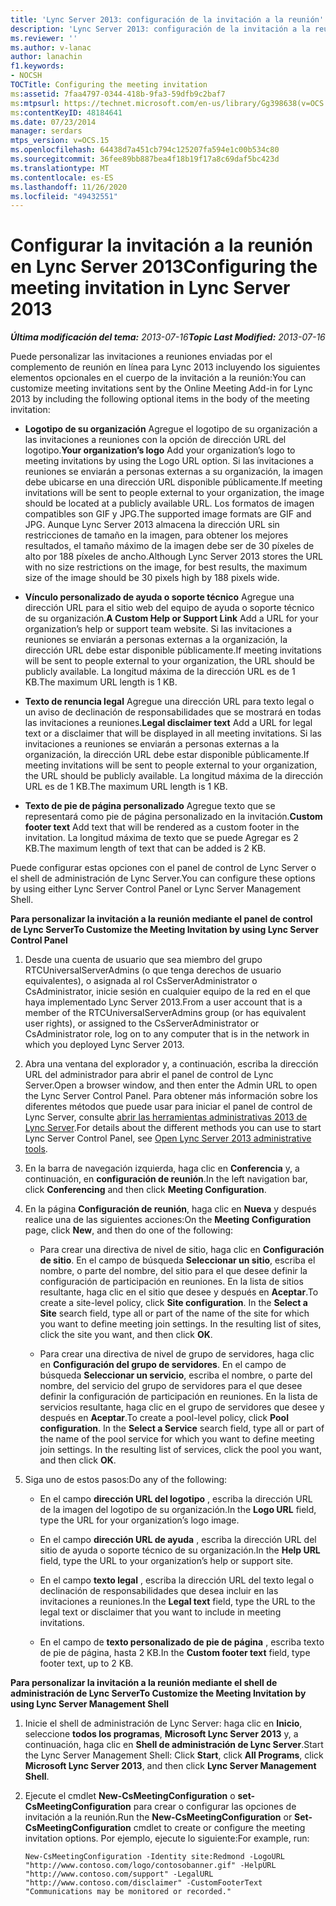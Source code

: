 ```yaml
---
title: 'Lync Server 2013: configuración de la invitación a la reunión'
description: 'Lync Server 2013: configuración de la invitación a la reunión.'
ms.reviewer: ''
ms.author: v-lanac
author: lanachin
f1.keywords:
- NOCSH
TOCTitle: Configuring the meeting invitation
ms:assetid: 7faa4797-0344-418b-9fa3-59dfb9c2baf7
ms:mtpsurl: https://technet.microsoft.com/en-us/library/Gg398638(v=OCS.15)
ms:contentKeyID: 48184641
ms.date: 07/23/2014
manager: serdars
mtps_version: v=OCS.15
ms.openlocfilehash: 64438d7a451cb794c125207fa594e1c00b534c80
ms.sourcegitcommit: 36fee89bb887bea4f18b19f17a8c69daf5bc423d
ms.translationtype: MT
ms.contentlocale: es-ES
ms.lasthandoff: 11/26/2020
ms.locfileid: "49432551"
---
```

# <a name="configuring-the-meeting-invitation-in-lync-server-2013"></a><span data-ttu-id="4bff0-103">Configurar la invitación a la reunión en Lync Server 2013</span><span class="sxs-lookup"><span data-stu-id="4bff0-103">Configuring the meeting invitation in Lync Server 2013</span></span>

<div data-xmlns="http://www.w3.org/1999/xhtml">

<div class="topic" data-xmlns="http://www.w3.org/1999/xhtml" data-msxsl="urn:schemas-microsoft-com:xslt" data-cs="https://msdn.microsoft.com/">

<div data-asp="https://msdn2.microsoft.com/asp">



</div>

<div id="mainSection">

<div id="mainBody"><span data-ttu-id="4bff0-104">

<span> </span></span><span class="sxs-lookup"><span data-stu-id="4bff0-104">

<span> </span></span></span>

<span data-ttu-id="4bff0-105">_**Última modificación del tema:** 2013-07-16_</span><span class="sxs-lookup"><span data-stu-id="4bff0-105">_**Topic Last Modified:** 2013-07-16_</span></span>

<span data-ttu-id="4bff0-106">Puede personalizar las invitaciones a reuniones enviadas por el complemento de reunión en línea para Lync 2013 incluyendo los siguientes elementos opcionales en el cuerpo de la invitación a la reunión:</span><span class="sxs-lookup"><span data-stu-id="4bff0-106">You can customize meeting invitations sent by the Online Meeting Add-in for Lync 2013 by including the following optional items in the body of the meeting invitation:</span></span>

  - <span data-ttu-id="4bff0-107">**Logotipo de su organización** Agregue el logotipo de su organización a las invitaciones a reuniones con la opción de dirección URL del logotipo.</span><span class="sxs-lookup"><span data-stu-id="4bff0-107">**Your organization’s logo** Add your organization’s logo to meeting invitations by using the Logo URL option.</span></span> <span data-ttu-id="4bff0-108">Si las invitaciones a reuniones se enviarán a personas externas a su organización, la imagen debe ubicarse en una dirección URL disponible públicamente.</span><span class="sxs-lookup"><span data-stu-id="4bff0-108">If meeting invitations will be sent to people external to your organization, the image should be located at a publicly available URL.</span></span> <span data-ttu-id="4bff0-109">Los formatos de imagen compatibles son GIF y JPG.</span><span class="sxs-lookup"><span data-stu-id="4bff0-109">The supported image formats are GIF and JPG.</span></span> <span data-ttu-id="4bff0-110">Aunque Lync Server 2013 almacena la dirección URL sin restricciones de tamaño en la imagen, para obtener los mejores resultados, el tamaño máximo de la imagen debe ser de 30 píxeles de alto por 188 píxeles de ancho.</span><span class="sxs-lookup"><span data-stu-id="4bff0-110">Although Lync Server 2013 stores the URL with no size restrictions on the image, for best results, the maximum size of the image should be 30 pixels high by 188 pixels wide.</span></span>

  - <span data-ttu-id="4bff0-111">**Vínculo personalizado de ayuda o soporte técnico** Agregue una dirección URL para el sitio web del equipo de ayuda o soporte técnico de su organización.</span><span class="sxs-lookup"><span data-stu-id="4bff0-111">**A Custom Help or Support Link** Add a URL for your organization’s help or support team website.</span></span> <span data-ttu-id="4bff0-112">Si las invitaciones a reuniones se enviarán a personas externas a la organización, la dirección URL debe estar disponible públicamente.</span><span class="sxs-lookup"><span data-stu-id="4bff0-112">If meeting invitations will be sent to people external to your organization, the URL should be publicly available.</span></span> <span data-ttu-id="4bff0-113">La longitud máxima de la dirección URL es de 1 KB.</span><span class="sxs-lookup"><span data-stu-id="4bff0-113">The maximum URL length is 1 KB.</span></span>

  - <span data-ttu-id="4bff0-114">**Texto de renuncia legal** Agregue una dirección URL para texto legal o un aviso de declinación de responsabilidades que se mostrará en todas las invitaciones a reuniones.</span><span class="sxs-lookup"><span data-stu-id="4bff0-114">**Legal disclaimer text** Add a URL for legal text or a disclaimer that will be displayed in all meeting invitations.</span></span> <span data-ttu-id="4bff0-115">Si las invitaciones a reuniones se enviarán a personas externas a la organización, la dirección URL debe estar disponible públicamente.</span><span class="sxs-lookup"><span data-stu-id="4bff0-115">If meeting invitations will be sent to people external to your organization, the URL should be publicly available.</span></span> <span data-ttu-id="4bff0-116">La longitud máxima de la dirección URL es de 1 KB.</span><span class="sxs-lookup"><span data-stu-id="4bff0-116">The maximum URL length is 1 KB.</span></span>

  - <span data-ttu-id="4bff0-117">**Texto de pie de página personalizado** Agregue texto que se representará como pie de página personalizado en la invitación.</span><span class="sxs-lookup"><span data-stu-id="4bff0-117">**Custom footer text** Add text that will be rendered as a custom footer in the invitation.</span></span> <span data-ttu-id="4bff0-118">La longitud máxima de texto que se puede Agregar es 2 KB.</span><span class="sxs-lookup"><span data-stu-id="4bff0-118">The maximum length of text that can be added is 2 KB.</span></span>

<span data-ttu-id="4bff0-119">Puede configurar estas opciones con el panel de control de Lync Server o el shell de administración de Lync Server.</span><span class="sxs-lookup"><span data-stu-id="4bff0-119">You can configure these options by using either Lync Server Control Panel or Lync Server Management Shell.</span></span>

<div>


<span data-ttu-id="4bff0-120">**Para personalizar la invitación a la reunión mediante el panel de control de Lync Server**</span><span class="sxs-lookup"><span data-stu-id="4bff0-120">**To Customize the Meeting Invitation by using Lync Server Control Panel**</span></span>

1.  <span data-ttu-id="4bff0-121">Desde una cuenta de usuario que sea miembro del grupo RTCUniversalServerAdmins (o que tenga derechos de usuario equivalentes), o asignada al rol CsServerAdministrator o CsAdministrator, inicie sesión en cualquier equipo de la red en el que haya implementado Lync Server 2013.</span><span class="sxs-lookup"><span data-stu-id="4bff0-121">From a user account that is a member of the RTCUniversalServerAdmins group (or has equivalent user rights), or assigned to the CsServerAdministrator or CsAdministrator role, log on to any computer that is in the network in which you deployed Lync Server 2013.</span></span>

2.  <span data-ttu-id="4bff0-122">Abra una ventana del explorador y, a continuación, escriba la dirección URL del administrador para abrir el panel de control de Lync Server.</span><span class="sxs-lookup"><span data-stu-id="4bff0-122">Open a browser window, and then enter the Admin URL to open the Lync Server Control Panel.</span></span> <span data-ttu-id="4bff0-123">Para obtener más información sobre los diferentes métodos que puede usar para iniciar el panel de control de Lync Server, consulte [abrir las herramientas administrativas 2013 de Lync Server](lync-server-2013-open-lync-server-administrative-tools.md).</span><span class="sxs-lookup"><span data-stu-id="4bff0-123">For details about the different methods you can use to start Lync Server Control Panel, see [Open Lync Server 2013 administrative tools](lync-server-2013-open-lync-server-administrative-tools.md).</span></span>

3.  <span data-ttu-id="4bff0-124">En la barra de navegación izquierda, haga clic en **Conferencia** y, a continuación, en **configuración de reunión**.</span><span class="sxs-lookup"><span data-stu-id="4bff0-124">In the left navigation bar, click **Conferencing** and then click **Meeting Configuration**.</span></span>

4.  <span data-ttu-id="4bff0-125">En la página **Configuración de reunión**, haga clic en **Nueva** y después realice una de las siguientes acciones:</span><span class="sxs-lookup"><span data-stu-id="4bff0-125">On the **Meeting Configuration** page, click **New**, and then do one of the following:</span></span>
    
      - <span data-ttu-id="4bff0-p106">Para crear una directiva de nivel de sitio, haga clic en **Configuración de sitio**. En el campo de búsqueda **Seleccionar un sitio**, escriba el nombre, o parte del nombre, del sitio para el que desee definir la configuración de participación en reuniones. En la lista de sitios resultante, haga clic en el sitio que desee y después en **Aceptar**.</span><span class="sxs-lookup"><span data-stu-id="4bff0-p106">To create a site-level policy, click **Site configuration**. In the **Select a Site** search field, type all or part of the name of the site for which you want to define meeting join settings. In the resulting list of sites, click the site you want, and then click **OK**.</span></span>
    
      - <span data-ttu-id="4bff0-p107">Para crear una directiva de nivel de grupo de servidores, haga clic en **Configuración del grupo de servidores**. En el campo de búsqueda **Seleccionar un servicio**, escriba el nombre, o parte del nombre, del servicio del grupo de servidores para el que desee definir la configuración de participación en reuniones. En la lista de servicios resultante, haga clic en el grupo de servidores que desee y después en **Aceptar**.</span><span class="sxs-lookup"><span data-stu-id="4bff0-p107">To create a pool-level policy, click **Pool configuration**. In the **Select a Service** search field, type all or part of the name of the pool service for which you want to define meeting join settings. In the resulting list of services, click the pool you want, and then click **OK**.</span></span>

5.  <span data-ttu-id="4bff0-132">Siga uno de estos pasos:</span><span class="sxs-lookup"><span data-stu-id="4bff0-132">Do any of the following:</span></span>
    
      - <span data-ttu-id="4bff0-133">En el campo **dirección URL del logotipo** , escriba la dirección URL de la imagen del logotipo de su organización.</span><span class="sxs-lookup"><span data-stu-id="4bff0-133">In the **Logo URL** field, type the URL for your organization’s logo image.</span></span>
    
      - <span data-ttu-id="4bff0-134">En el campo **dirección URL de ayuda** , escriba la dirección URL del sitio de ayuda o soporte técnico de su organización.</span><span class="sxs-lookup"><span data-stu-id="4bff0-134">In the **Help URL** field, type the URL to your organization’s help or support site.</span></span>
    
      - <span data-ttu-id="4bff0-135">En el campo **texto legal** , escriba la dirección URL del texto legal o declinación de responsabilidades que desea incluir en las invitaciones a reuniones.</span><span class="sxs-lookup"><span data-stu-id="4bff0-135">In the **Legal text** field, type the URL to the legal text or disclaimer that you want to include in meeting invitations.</span></span>
    
      - <span data-ttu-id="4bff0-136">En el campo de **texto personalizado de pie de página** , escriba texto de pie de página, hasta 2 KB.</span><span class="sxs-lookup"><span data-stu-id="4bff0-136">In the **Custom footer text** field, type footer text, up to 2 KB.</span></span>

<span data-ttu-id="4bff0-137">**Para personalizar la invitación a la reunión mediante el shell de administración de Lync Server**</span><span class="sxs-lookup"><span data-stu-id="4bff0-137">**To Customize the Meeting Invitation by using Lync Server Management Shell**</span></span>

1.  <span data-ttu-id="4bff0-138">Inicie el shell de administración de Lync Server: haga clic en **Inicio**, seleccione **todos los programas**, **Microsoft Lync Server 2013** y, a continuación, haga clic en **Shell de administración de Lync Server**.</span><span class="sxs-lookup"><span data-stu-id="4bff0-138">Start the Lync Server Management Shell: Click **Start**, click **All Programs**, click **Microsoft Lync Server 2013**, and then click **Lync Server Management Shell**.</span></span>

2.  <span data-ttu-id="4bff0-139">Ejecute el cmdlet **New-CsMeetingConfiguration** o **set-CsMeetingConfiguration** para crear o configurar las opciones de invitación a la reunión.</span><span class="sxs-lookup"><span data-stu-id="4bff0-139">Run the **New-CsMeetingConfiguration** or **Set-CsMeetingConfiguration** cmdlet to create or configure the meeting invitation options.</span></span> <span data-ttu-id="4bff0-140">Por ejemplo, ejecute lo siguiente:</span><span class="sxs-lookup"><span data-stu-id="4bff0-140">For example, run:</span></span>
    
        New-CsMeetingConfiguration -Identity site:Redmond -LogoURL "http://www.contoso.com/logo/contosobanner.gif" -HelpURL "http://www.contoso.com/support" -LegalURL "http://www.contoso.com/disclaimer" -CustomFooterText "Communications may be monitored or recorded."

<span data-ttu-id="4bff0-141"></div>

</div>

<span> </span>

</div>

</div>

</span><span class="sxs-lookup"><span data-stu-id="4bff0-141"></div>

</div>

<span> </span>

</div>

</div>

</span></span></div>

